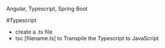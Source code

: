 Angular, Typescript, Spring Boot


#Typescript
- create a .ts file
- tsc [filename.ts] to Transpile the Typescript to JavaScript